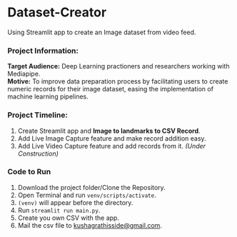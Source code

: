 # Dataset-Creator
Using Streamlit app to create an Image dataset from video feed.

### Project Information:
<b>Target Audience:</b> Deep Learning practioners and researchers working with Mediapipe.<br>
<b>Motive:</b> To improve data preparation process by facilitating users to create numeric records for their image dataset, easing the implementation of machine learning pipelines.

### Project Timeline:
1. Create Streamlit app and <b>Image to landmarks to CSV Record</b>.
2. Add Live Image Capture feature and make record addition easy.
3. Add Live Video Capture feature and add records from it. <i>(Under Construction)</i>


### Code to Run
1. Download the project folder/Clone the Repository.
2. Open Terminal and run <code>venv/scripts/activate</code>.
3. <code>(venv)</code> will appear before the directory.
4. Run <code>streamlit run main.py</code>.
5. Create you own CSV with the app.
6. Mail the csv file to <emp>kushagrathisside@gmail.com</emp>.
